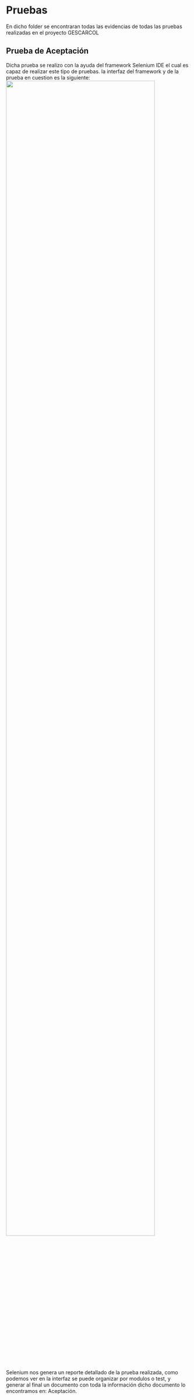 # Pruebas
En dicho folder se encontraran todas las evidencias de todas las pruebas realizadas en el proyecto GESCARCOL

## Prueba de Aceptación
Dicha prueba se realizo con la ayuda del framework Selenium IDE el cual es capaz de realizar este tipo de pruebas. la interfaz del framework y de la prueba en cuestion es la siguiente:
<img src="https://user-images.githubusercontent.com/12010536/42663095-bd4ae9b8-85f9-11e8-86ef-58f437c82631.JPG" width="90%"></img> 

Selenium nos genera un reporte detallado de la prueba realizada, como podemos ver en la interfaz se puede organizar por modulos o test, y generar al final un documento con toda la información dicho documento lo encontramos en: Aceptación.
